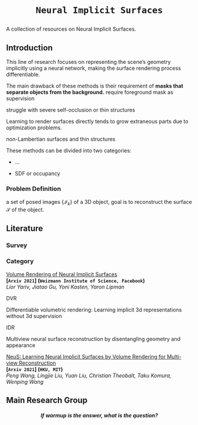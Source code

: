 # <p align=center>`Neural Implicit Surfaces`</p>

A collection of resources on Neural Implicit Surfaces.

## Introduction

This line of research focuses on representing the scene’s geometry implicitly using a neural network, making the surface rendering process differentiable. 



The main drawback of these methods is their requirement of **masks that separate objects from the background.** require foreground mask as supervision

struggle with severe self-occlusion or thin structures

Learning to render surfaces directly tends to grow extraneous parts due to optimization problems.



non-Lambertian surfaces and thin structures



These methods can be divided into two categories:

- ...





- SDF or occupancy

  

### Problem Definition

a set of posed images $\{\mathcal{I}_k\}$ of a 3D object, goal is to reconstruct the surface $\mathcal{S}$ of the object.



## Literature

### Survey



### Category

<span id="VolSDF"></span>
[Volume Rendering of Neural Implicit Surfaces](https://arxiv.org/pdf/2106.12052.pdf)  
**[`Arxiv 2021`] (`Weizmann Institute of Science, Facebook`)**  
*Lior Yariv, Jiatao Gu, Yoni Kasten, Yaron Lipman*



DVR

Differentiable volumetric rendering: Learning implicit 3d representations without 3d supervision



IDR

Multiview neural surface reconstruction by disentangling geometry and appearance



[NeuS: Learning Neural Implicit Surfaces by Volume Rendering for Multi-view Reconstruction](https://arxiv.org/pdf/2106.10689.pdf)  
**[`Arxiv 2021`]  (`HKU, MIT`)**   
*Peng Wang, Lingjie Liu, Yuan Liu, Christian Theobalt, Taku Komura, Wenping Wang*





## Main Research Group

<h5 align="center"><i>If warmup is the answer, what is the question?</i></h5>



